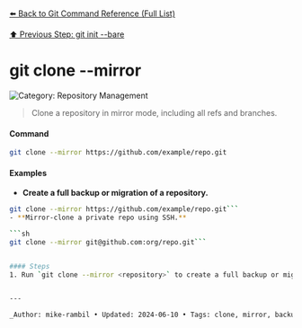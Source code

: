 [⬅️ Back to Git Command Reference (Full List)](./git-command-reference-full-list.md)

[⬆️ Previous Step: git init --bare](./git-init-bare.md)

# git clone --mirror <repository>


![Category: Repository Management](https://img.shields.io/badge/Category-Repository%20Management-blue)
> Clone a repository in mirror mode, including all refs and branches.


#### Command
```sh
git clone --mirror https://github.com/example/repo.git
```

#### Examples
- **Create a full backup or migration of a repository.**

```sh
git clone --mirror https://github.com/example/repo.git```
- **Mirror-clone a private repo using SSH.**

```sh
git clone --mirror git@github.com:org/repo.git```


#### Steps
1. Run `git clone --mirror <repository>` to create a full backup or migration.


---

_Author: mike-rambil • Updated: 2024-06-10 • Tags: clone, mirror, backup_
